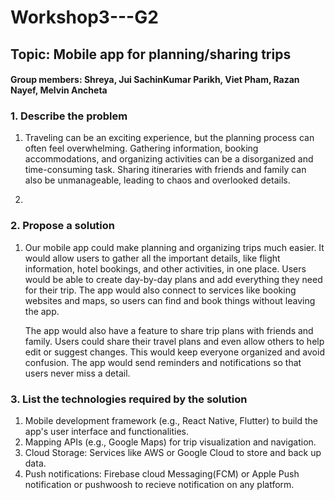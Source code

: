 # Workshop3---G2


## Topic: Mobile app for planning/sharing trips

#### Group members: Shreya, Jui SachinKumar Parikh, Viet Pham, Razan Nayef, Melvin Ancheta

### 1. Describe the problem
1. Traveling can be an exciting experience, but the planning process can often feel overwhelming. Gathering information, booking accommodations, and organizing activities can be a disorganized and time-consuming task. Sharing itineraries with friends and family can also be unmanageable, leading to chaos and overlooked details.
   
2. 
### 2. Propose a solution
1. Our mobile app could make planning and organizing trips much easier. It would allow users to gather all the important details, like flight information, hotel bookings, and other activities, in one place. Users would be able to create day-by-day plans and add everything they need for their trip. The app would also connect to services like booking websites and maps, so users can find and book things without leaving the app.
   
   The app would also have a feature to share trip plans with friends and family. Users could share their travel plans and even allow others to help edit or suggest 
 changes. This would keep everyone organized and avoid confusion. The app would send reminders and notifications so that users never miss a detail.


   
### 3. List the technologies required by the solution
1. Mobile development framework (e.g., React Native, Flutter) to build the app's user interface and functionalities.
2. Mapping APIs (e.g., Google Maps) for trip visualization and navigation.
3. Cloud Storage: Services like AWS or Google Cloud to store and back up data.
4. Push notifications: Firebase cloud Messaging(FCM) or Apple Push notification or pushwoosh to recieve notification on any platform.
